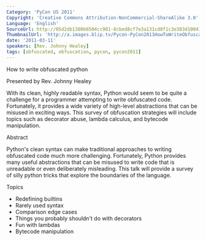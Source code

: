 ```yaml
---
Category: 'PyCon US 2011'
Copyright: 'Creative Commons Attribution-NonCommercial-ShareAlike 3.0'
Language: 'English'
SourceUrl: http://05d2db1380b6504cc981-8cbed8cf7e3a131cd8f1c3e383d10041.r93.cf2.rackcdn.com/pycon-us-2011/398_how-to-write-obfuscated-python.mp4
ThumbnailUrl: 'http://a.images.blip.tv/Pycon-PyCon2011HowToWriteObfuscatedPython160.png'
date: '2011-03-11'
speakers: [Rev. Johnny Healey]
tags: [obfuscated, obfuscation, pycon, pycon2011]
---
```

How to write obfuscated python

Presented by Rev. Johnny Healey

With its clean, highly readable syntax, Python would seem to be quite a
challenge for a programmer attempting to write obfuscated code. Fortunately,
it provides a wide variety of high-level abstractions that can be misused in
exciting ways. This survey of obfuscation strategies will include topics such
as decorator abuse, lambda calculus, and bytecode manipulation.

Abstract

Python's clean syntax can make traditional approaches to writing obfuscated
code much more challenging. Fortunately, Python provides many useful
abstractions that can be misused to write code that is unreadable or even
deliberately misleading. This talk will provide a survey of silly python
tricks that explore the boundaries of the language.

Topics

  * Redefining builtins 
  * Rarely used syntax 
  * Comparison edge cases 
  * Things you probably shouldn't do with decorators 
  * Fun with lambdas 
  * Bytecode manipulation 

